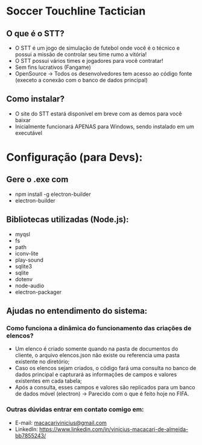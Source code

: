 # Soccer Touchline Tactician
## O que é o STT?
- O STT é um jogo de simulação de futebol onde você é o técnico e possui a missão de controlar seu time rumo a vitória!
- O STT possui vários times e jogadores para você contratar!
- Sem fins lucrativos (Fangame)
- OpenSource -> Todos os desenvolvedores tem acesso ao código fonte (execeto a conexão com o banco de dados principal)

## Como instalar?
- O site do STT estará disponível em breve com as demos para você baixar
- Inicialmente funcionará APENAS para Windows, sendo instalado em um executável

# Configuração (para Devs):
## Gere o .exe com
- npm install -g electron-builder
- electron-builder

## Bibliotecas utilizadas (Node.js):
- myqsl
- fs
- path
- iconv-lite
- play-sound
- sqlite3
- sqlite
- dotenv
- node-audio
- electron-packager

## Ajudas no entendimento do sistema:

### Como funciona a dinâmica do funcionamento das criações de elencos?
- Um elenco é criado somente quando na pasta de documentos do cliente, o arquivo elencos.json não existe ou referencia uma pasta existente no diretório;
- Caso os elencos sejam criados, o código fará uma consulta no banco de dados principal e capturará as informações de campos e valores existentes em cada tabela;
- Após a consulta, esses campos e valores são replicados para um banco de dados móvel (electron) -> Parecido com o que é feito hoje no FIFA.

### Outras dúvidas entrar em contato comigo em:
- E-mail: macacarivinicius@gmail.com
- LinkedIn: https://www.linkedin.com/in/vinicius-macacari-de-almeida-bb7855243/